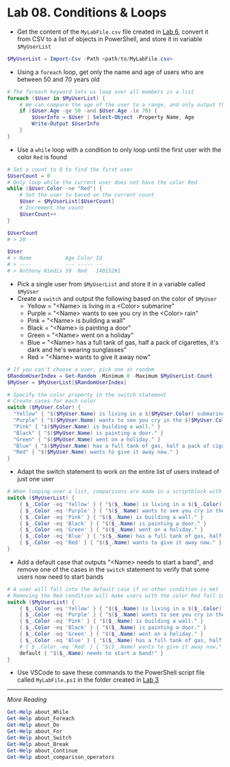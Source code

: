 # Lab 08. Conditions & Loops

- Get the content of the `MyLabFile.csv` file created in [Lab 6](../06.%20Text%20and%20Files/Lab.md), convert it from CSV to a list of objects in PowerShell, and store it in variable `$MyUserList`

```PowerShell
$MyUserList = Import-Csv -Path <path/to/MyLabFile.csv>
```

- Using a `foreach` loop, get only the name and age of users who are between 50 and 70 years old

```PowerShell
# The foreach keyword lets us loop over all members in a list
foreach ($User in $MyUserList) {
    # We can compare the age of the user to a range, and only output those users
    if ($User.Age -ge 50 -and $User.Age -le 70) {
        $UserInfo = $User | Select-Object -Property Name, Age
        Write-Output $UserInfo
    }
}
```

- Use a `while` loop with a condition to only loop until the first user with the color `Red` is found

```PowerShell
# Set a count to 0 to find the first user
$UserCount = 0
# Only loop while the current user does not have the color Red
while ($User.Color -ne "Red") {
    # Set the user to based on the current count
    $User = $MyUserList[$UserCount]
    # Increment the count
    $UserCount++
}

$UserCount
# > 20

$User
# > Name           Age Color Id
# > ----           --- ----- --
# > Anthony Kiedis 59  Red   14015291
```

- Pick a single user from `$MyUserList` and store it in a variable called `$MyUser`
- Create a `switch` and output the following based on the color of `$MyUser`
  - Yellow = "\<Name> is living in a \<Color> submarine"
  - Purple = "\<Name> wants to see you cry in the \<Color> rain"
  - Pink = "\<Name> is building a wall"
  - Black = "\<Name> is painting a door"
  - Green = "\<Name> went on a holiday"
  - Blue = "\<Name> has a full tank of gas, half a pack of cigarettes, it's dark and he's wearing sunglasses"
  - Red = "\<Name> wants to give it away now"

```PowerShell
# If you can't choose a user, pick one at random
$RandomUserIndex = Get-Random -Minimum 0 -Maximum $MyUserList.Count
$MyUser = $MyUserList[$RandomUserIndex]

# Specify the color property in the switch statement
# Create cases for each color
switch ($MyUser.Color) {
  "Yellow" { "$($MyUser.Name) is living in a $($MyUser.Color) submarine." }
  "Purple" { "$($MyUser.Name) wants to see you cry in the $($MyUser.Color) rain." }
  "Pink" { "$($MyUser.Name) is building a wall." }
  "Black" { "$($MyUser.Name) is painting a door." }
  "Green" { "$($MyUser.Name) went on a holiday." }
  "Blue" { "$($MyUser.Name) has a full tank of gas, half a pack of cigarettes, it's dark and he's wearing sunglasses." }
  "Red" { "$($MyUser.Name) wants to give it away now." }
}
```

- Adapt the switch statement to work on the entire list of users instead of just one user

```PowerShell
# When looping over a list, comparisons are made in a scriptblock with $_ as the current item in the list
switch ($MyUserList) {
    { $_.Color -eq 'Yellow' } { "$($_.Name) is living in a $($_.Color) submarine." }
    { $_.Color -eq 'Purple' } { "$($_.Name) wants to see you cry in the $($_.Color) rain." }
    { $_.Color -eq 'Pink' } { "$($_.Name) is building a wall." }
    { $_.Color -eq 'Black' } { "$($_.Name) is painting a door." }
    { $_.Color -eq 'Green' } { "$($_.Name) went on a holiday." }
    { $_.Color -eq 'Blue' } { "$($_.Name) has a full tank of gas, half a pack of cigarettes, it's dark and he's wearing sunglasses." }
    { $_.Color -eq 'Red' } { "$($_.Name) wants to give it away now." }
}
```

- Add a default case that outputs "\<Name> needs to start a band", and remove one of the cases in the `switch` statement to verify that some users now need to start bands

```PowerShell
# A user will fall into the default case if no other condition is met
# Removing the Red condition will make users with the color Red fall into the default case
switch ($MyUserList) {
    { $_.Color -eq 'Yellow' } { "$($_.Name) is living in a $($_.Color) submarine." }
    { $_.Color -eq 'Purple' } { "$($_.Name) wants to see you cry in the $($_.Color) rain." }
    { $_.Color -eq 'Pink' } { "$($_.Name) is building a wall." }
    { $_.Color -eq 'Black' } { "$($_.Name) is painting a door." }
    { $_.Color -eq 'Green' } { "$($_.Name) went on a holiday." }
    { $_.Color -eq 'Blue' } { "$($_.Name) has a full tank of gas, half a pack of cigarettes, it's dark and he's wearing sunglasses." }
    # { $_.Color -eq 'Red' } { "$($_.Name) wants to give it away now." }
    default { "$($_.Name) needs to start a band!" }
}
```

- Use VSCode to save these commands to the PowerShell script file called `MyLabFile.ps1` in the folder created in [Lab 3](../03.%20Commands%20and%20Methods/Detailed.md)

---

*More Reading*

```PowerShell
Get-Help about_While
Get-Help about_Foreach
Get-Help about_Do
Get-Help about_For
Get-Help about_Switch
Get-Help about_Break
Get-Help about_Continue
Get-Help about_comparison_operators
```
